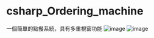 # csharp_Ordering_machine
一個簡單的點餐系統，具有多重視窗功能
![image](https://github.com/user-attachments/assets/453645a8-c1f9-4b2f-a897-c57fe3fde0b5)
![image](https://github.com/user-attachments/assets/9f794ba5-b85c-43b3-b947-e9123042d982)
